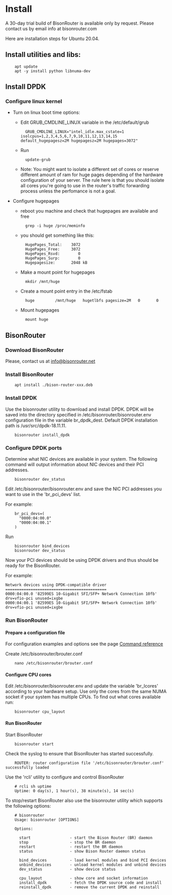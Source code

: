 # Install

A 30-day trial build of BisonRouter is available only by request.
Please contact us by email info at bisonrouter.com

Here are installation steps for Ubuntu 20.04.

## Install utilities and libs:

		apt update
		apt -y install python libnuma-dev
		
## Install DPDK

### Configure linux kernel

* Turn on linux boot time options:
	- Edit GRUB_CMDLINE_LINUX variable in the /etc/default/grub

			GRUB_CMDLINE_LINUX="intel_idle.max_cstate=1 isolcpus=1,2,3,4,5,6,7,9,10,11,12,13,14,15 default_hugepagesz=2M hugepagesz=2M hugepages=3072"

	- Run

			update-grub

	- Note:
		You might want to isolate a different set of cores or reserve different amount of ram for huge pages 
		depending of the hardware configuration of your server.
		The rule here is that you should isolate all cores you're going to use in the router's traffic forwarding process unless
		the perfomance is not a goal.

* Configure hugepages

	- reboot you machine and check that hugepages are available and free

			grep -i huge /proc/meminfo

	- you should get something like this:

			HugePages_Total:    3072
			HugePages_Free:     3072
			HugePages_Rsvd:        0
			HugePages_Surp:        0
			Hugepagesize:       2048 kB

	- Make a mount point for hugepages

			mkdir /mnt/huge

	- Create a mount point entry in the /etc/fstab

			huge         /mnt/huge   hugetlbfs pagesize=2M   0       0

	- Mount hugepages

			mount huge

## BisonRouter

### Download BisonRouter 

 Please, contact us at info@bisonrouter.net
 
### Install BisonRouter

		apt install ./bison-router-xxx.deb

### Install DPDK

Use the bisonrouter utility to download and install DPDK.
DPDK will be saved into the directory specified in /etc/bisonrouter/bisonrouter.env
configuration file in the variable br_dpdk_dest. Default DPDK installation path is /usr/src/dpdk-18.11.11.

		bisonrouter install_dpdk

### Configure DPDK ports

Determine what NIC devices are available in your system.
The following command will output information about NIC devices and their PCI addresses.

		bisonrouter dev_status

Edit /etc/bisonrouter/bisonrouter.env and save the NIC PCI addresses you want to use 
in the 'br_pci_devs' list.

For example:

		br_pci_devs=(
		  "0000:04:00.0" 
		  "0000:04:00.1"
		)

Run

		bisonrouter bind_devices
		bisonrouter dev_status

Now your PCI devices should be using DPDK drivers and thus should be ready for the BisonRouter.

For example:

	Network devices using DPDK-compatible driver
	============================================
	0000:04:00.0 '82599ES 10-Gigabit SFI/SFP+ Network Connection 10fb' drv=vfio-pci unused=ixgbe
	0000:04:00.1 '82599ES 10-Gigabit SFI/SFP+ Network Connection 10fb' drv=vfio-pci unused=ixgbe


### Run BisonRouter

#### Prepare a configuration file

For configuration examples and options see the page <a href="/conf_options2.md#therouter-configuration-file-example">Command reference</a>

Create /etc/bisonrouter/brouter.conf

		nano /etc/bisonrouter/brouter.conf

#### Configure CPU cores

Edit /etc/bisonrouter/bisonrouter.env and update the variable 'br_lcores' according to your hardware setup.
Use only the cores from the same NUMA socket if your system has multiple CPUs. To find out what cores available run:

		bisonrouter cpu_layout


#### Run BisonRouter

Start BisonRouter

		bisonrouter start

Check the syslog to ensure that BisonRouter has started successfully.

 		ROUTER: router configuration file '/etc/bisonrouter/brouter.conf' successfully loaded  

Use the 'rcli' utility to configure and control BisonRouter

		# rcli sh uptime
		Uptime: 0 day(s), 1 hour(s), 38 minute(s), 14 sec(s)
  
To stop/restart BisonRouter also use the bisonrouter utility which supports the following options:
  
		# bisonrouter
		Usage: bisonrouter [OPTIONS]

		Options:

		  start                 - start the Bison Router (BR) daemon
		  stop                  - stop the BR daemon
		  restart               - restart the BR daemon
		  status                - show Bison Router daemon status

		  bind_devices          - load kernel modules and bind PCI devices
		  unbind_devices        - unload kernel modules and unbind devices
		  dev_status            - show device status

		  cpu_layout            - show core and socket information
		  install_dpdk          - fetch the DPDK source code and install
		  reinstall_dpdk        - remove the current DPDK and reinstall
